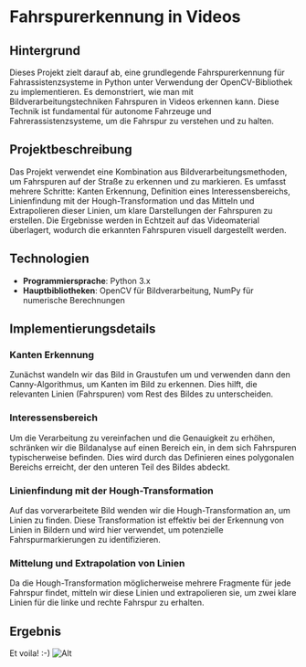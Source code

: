 # Fahrspurerkennung in Videos

## Hintergrund
Dieses Projekt zielt darauf ab, eine grundlegende Fahrspurerkennung für Fahrassistenzsysteme in Python unter Verwendung der OpenCV-Bibliothek zu implementieren. Es demonstriert, wie man mit Bildverarbeitungstechniken Fahrspuren in Videos erkennen kann. Diese Technik ist fundamental für autonome Fahrzeuge und Fahrerassistenzsysteme, um die Fahrspur zu verstehen und zu halten.

## Projektbeschreibung
Das Projekt verwendet eine Kombination aus Bildverarbeitungsmethoden, um Fahrspuren auf der Straße zu erkennen und zu markieren. Es umfasst mehrere Schritte: Kanten Erkennung, Definition eines Interessensbereichs, Linienfindung mit der Hough-Transformation und das Mitteln und Extrapolieren dieser Linien, um klare Darstellungen der Fahrspuren zu erstellen. Die Ergebnisse werden in Echtzeit auf das Videomaterial überlagert, wodurch die erkannten Fahrspuren visuell dargestellt werden.

## Technologien
- **Programmiersprache**: Python 3.x
- **Hauptbibliotheken**: OpenCV für Bildverarbeitung, NumPy für numerische Berechnungen

## Implementierungsdetails
### Kanten Erkennung
Zunächst wandeln wir das Bild in Graustufen um und verwenden dann den Canny-Algorithmus, um Kanten im Bild zu erkennen. Dies hilft, die relevanten Linien (Fahrspuren) vom Rest des Bildes zu unterscheiden.
### Interessensbereich
Um die Verarbeitung zu vereinfachen und die Genauigkeit zu erhöhen, schränken wir die Bildanalyse auf einen Bereich ein, in dem sich Fahrspuren typischerweise befinden. Dies wird durch das Definieren eines polygonalen Bereichs erreicht, der den unteren Teil des Bildes abdeckt.
### Linienfindung mit der Hough-Transformation
Auf das vorverarbeitete Bild wenden wir die Hough-Transformation an, um Linien zu finden. Diese Transformation ist effektiv bei der Erkennung von Linien in Bildern und wird hier verwendet, um potenzielle Fahrspurmarkierungen zu identifizieren.
### Mittelung und Extrapolation von Linien
Da die Hough-Transformation möglicherweise mehrere Fragmente für jede Fahrspur findet, mitteln wir diese Linien und extrapolieren sie, um zwei klare Linien für die linke und rechte Fahrspur zu erhalten.

## Ergebnis
Et voila! :-)
![Alt](https://github.com/ange-nguetsop/Lane_detection_py/blob/master/GifOutput.gif)
